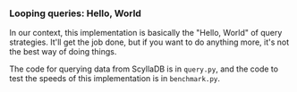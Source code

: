 ### Looping queries: Hello, World
In our context, this implementation is basically the "Hello, World" of query
strategies.
It'll get the job done, but if you want to do anything more, it's not the best way
of doing things.

The code for querying data from ScyllaDB is in `query.py`, and the code to 
test the speeds of this implementation is in `benchmark.py`.

